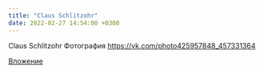 ```yaml
---
title: "Claus Schlitzohr"
date: 2022-02-27 14:54:00 +0300
---
```


Claus Schlitzohr
Фотография
https://vk.com/photo425957848_457331364

[Вложение](https://vk.com/photo425957848_457331364)
